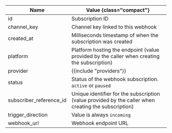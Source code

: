 Name | Value {class="compact"}
--- | ---
id | Subscription ID
channel_key | Channel key linked to this webhook
created_at | Milliseconds timestamp of when the subscription was created
platform | Platform hosting the endpoint (value provided by the caller when creating the subscription)
provider | {{include "providers"}}
status | Status of the webhook subscription. `active` or `paused`
subscriber_reference_id | Unique identifier for the subscription (value provided by the caller when creating the subscription)
trigger_direction | Value is always `incoming`
webhook_url | Webhook endpoint URL